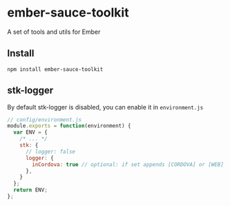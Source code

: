 # ember-sauce-toolkit

A set of tools and utils for Ember

## Install

`npm install ember-sauce-toolkit`

## stk-logger

By default stk-logger is disabled, you can enable it in `environment.js`

```JavaScript
// config/environment.js
module.exports = function(environment) {
  var ENV = {
    /* ... */
    stk: {
      // logger: false
      logger: {
        inCordova: true // optional: if set appends [CORDOVA] or [WEB] to logs
      },
    }
  };
  return ENV;
};
```
